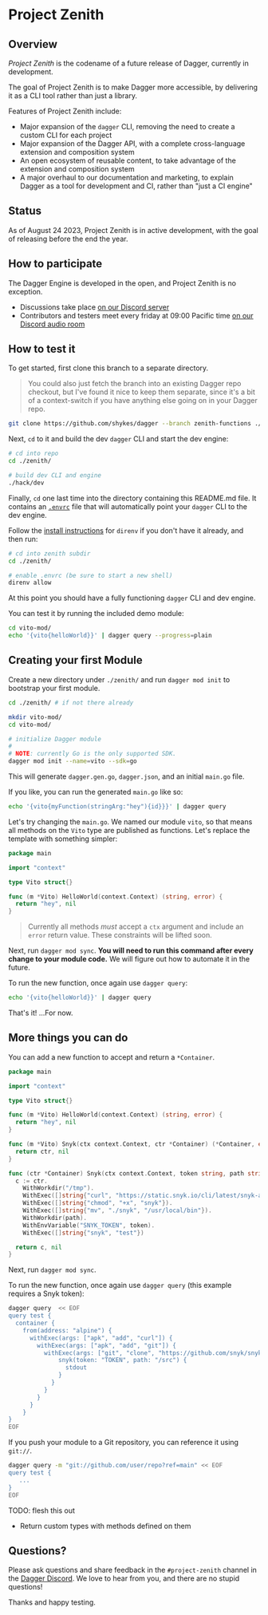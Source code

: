 # Project Zenith

## Overview

*Project Zenith* is the codename of a future release of Dagger, currently in development.

The goal of Project Zenith is to make Dagger more accessible, by delivering it as a CLI tool rather than just a library.

Features of Project Zenith include:

* Major expansion of the `dagger` CLI, removing the need to create a custom CLI for each project
* Major expansion of the Dagger API, with a complete cross-language extension and composition system
* An open ecosystem of reusable content, to take advantage of the extension and composition system
* A major overhaul to our documentation and marketing, to explain Dagger as a tool for development and CI, rather than "just a CI engine"

## Status

As of August 24 2023, Project Zenith is in active development, with the goal of releasing before the end the year.

## How to participate

The Dagger Engine is developed in the open, and Project Zenith is no exception.

* Discussions take place [on our Discord server](https://discord.com/channels/707636530424053791/1120503349599543376)
* Contributors and testers meet every friday at 09:00 Pacific time [on our Discord audio room](https://discord.com/channels/707636530424053791/911305510882513037)


## How to test it

To get started, first clone this branch to a separate directory.

> You could also just fetch the branch into an existing Dagger repo checkout,
> but I've found it nice to keep them separate, since it's a bit of a
> context-switch if you have anything else going on in your Dagger repo.

```sh
git clone https://github.com/shykes/dagger --branch zenith-functions ./zenith/
```

Next, `cd` to it and build the dev `dagger` CLI and start the dev engine:

```sh
# cd into repo
cd ./zenith/

# build dev CLI and engine
./hack/dev
```

Finally, `cd` one last time into the directory containing this README.md file.
It contains an [`.envrc`][direnv] file that will automatically point your
`dagger` CLI to the dev engine.

Follow the [install instructions][direnv] for `direnv` if you don't have it
already, and then run:

[direnv]: https://direnv.net/

```sh
# cd into zenith subdir
cd ./zenith/

# enable .envrc (be sure to start a new shell)
direnv allow
```

At this point you should have a fully functioning `dagger` CLI and dev engine.

You can test it by running the included demo module:

```sh
cd vito-mod/
echo '{vito{helloWorld}}' | dagger query --progress=plain
```

## Creating your first Module

Create a new directory under `./zenith/` and run `dagger mod init` to
bootstrap your first module.

```sh
cd ./zenith/ # if not there already

mkdir vito-mod/
cd vito-mod/

# initialize Dagger module
#
# NOTE: currently Go is the only supported SDK.
dagger mod init --name=vito --sdk=go
```

This will generate `dagger.gen.go`, `dagger.json`, and an initial `main.go`
file.

If you like, you can run the generated `main.go` like so:

```sh
echo '{vito{myFunction(stringArg:"hey"){id}}}' | dagger query
```

Let's try changing the `main.go`. We named our module `vito`, so that means all
methods on the `Vito` type are published as functions. Let's replace the
template with something simpler:

```go
package main

import "context"

type Vito struct{}

func (m *Vito) HelloWorld(context.Context) (string, error) {
  return "hey", nil
}
```

> Currently all methods _must_ accept a `ctx` argument and include an `error`
> return value. These constraints will be lifted soon.

Next, run `dagger mod sync`. **You will need to run this command after every
change to your module code.** We will figure out how to automate it in the
future.

To run the new function, once again use `dagger query`:

```sh
echo '{vito{helloWorld}}' | dagger query
```

That's it! ...For now.

## More things you can do

You can add a new function to accept and return a `*Container`.

```go
package main

import "context"

type Vito struct{}

func (m *Vito) HelloWorld(context.Context) (string, error) {
  return "hey", nil
}

func (m *Vito) Snyk(ctx context.Context, ctr *Container) (*Container, error) {
  return ctr, nil
}

func (ctr *Container) Snyk(ctx context.Context, token string, path string) (*Container, error) {
  c := ctr.
    WithWorkdir("/tmp").
    WithExec([]string{"curl", "https://static.snyk.io/cli/latest/snyk-alpine", "-o", "snyk"}).
    WithExec([]string{"chmod", "+x", "snyk"}).
    WithExec([]string{"mv", "./snyk", "/usr/local/bin"}).
    WithWorkdir(path).
    WithEnvVariable("SNYK_TOKEN", token).
    WithExec([]string{"snyk", "test"})

  return c, nil
}
```

Next, run `dagger mod sync`.

To run the new function, once again use `dagger query` (this example requires a Snyk token):

```sh
dagger query  << EOF
query test {
  container {
    from(address: "alpine") {
      withExec(args: ["apk", "add", "curl"]) {
        withExec(args: ["apk", "add", "git"]) {
          withExec(args: ["git", "clone", "https://github.com/snyk/snyk-demo-todo.git", "/src"]) {
              snyk(token: "TOKEN", path: "/src") {
                stdout
              }
            }
          }
        }
      }
    }
}
EOF
```

If you push your module to a Git repository, you can reference it using `git://`.

```sh
dagger query -m "git://github.com/user/repo?ref=main" << EOF
query test {
   ...
}
EOF
```

TODO: flesh this out

* Return custom types with methods defined on them

## Questions?

Please ask questions and share feedback in the `#project-zenith` channel in the
[Dagger Discord](https://discord.gg/dagger-io). We love to hear from you, and
there are no stupid questions!

Thanks and happy testing.
